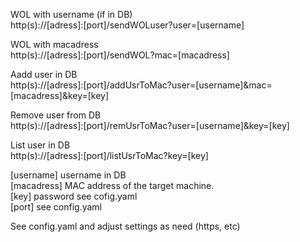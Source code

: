 WOL with username (if in DB)  
http(s)://[adress]:[port]/sendWOLuser?user=[username]  
  
WOL with macadress  
http(s)://[adress]:[port]/sendWOL?mac=[macadress]  
  
Aadd user in DB  
http(s)://[adress]:[port]/addUsrToMac?user=[username]&mac=[macadress]&key=[key]  
  
Remove user from DB  
http(s)://[adress]:[port]/remUsrToMac?user=[username]&key=[key]  
  
List user in DB  
http(s)://[adress]:[port]/listUsrToMac?key=[key]  
  
[username] username in DB  
[macadress] MAC address of the target machine.  
[key] password see cofig.yaml  
[port] see config.yaml  
  
See config.yaml and adjust settings as need (https, etc)  
